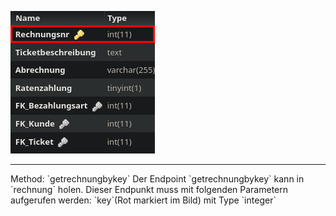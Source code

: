 ![Database Image of Table rechnung](../img/getrechnungbykey.png)

<hr>
Method: `getrechnungbykey`
Der Endpoint `getrechnungbykey` kann in `rechnung` holen.
Dieser Endpunkt muss mit folgenden Parametern aufgerufen werden:
`key`(Rot markiert im Bild) mit Type `integer`